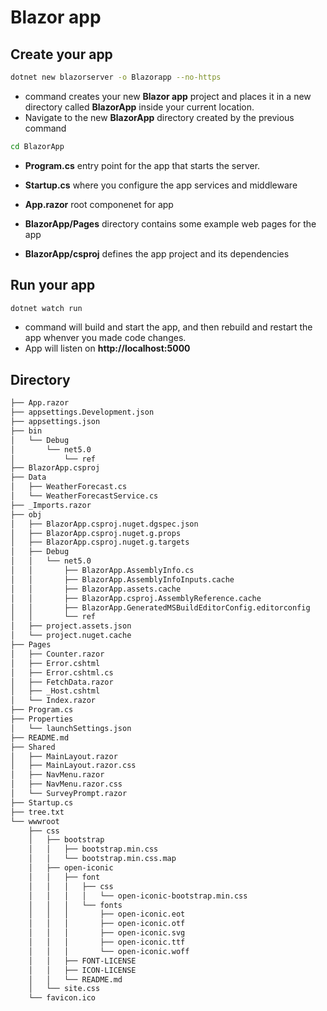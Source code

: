 # Blazor app

## Create your app
```bash
dotnet new blazorserver -o Blazorapp --no-https
```
- command creates your new **Blazor app** project and places it in a new directory called **BlazorApp** inside your current location.
- Navigate to the new **BlazorApp** directory created by the previous command

```bash
cd BlazorApp
```
- **Program.cs** entry point for the app that starts the server.
  
- **Startup.cs** where you configure the app services and middleware


- **App.razor** root componenet for app


- **BlazorApp/Pages** directory contains some example web pages for the app


- **BlazorApp/csproj** defines the app project and its dependencies


## Run your app
```bash
dotnet watch run
```
- command will build and start the app, and then rebuild and restart the app whenver you made code changes.
- App will listen on **http://localhost:5000**



## Directory
```bash
├── App.razor
├── appsettings.Development.json
├── appsettings.json
├── bin
│   └── Debug
│       └── net5.0
│           └── ref
├── BlazorApp.csproj
├── Data
│   ├── WeatherForecast.cs
│   └── WeatherForecastService.cs
├── _Imports.razor
├── obj
│   ├── BlazorApp.csproj.nuget.dgspec.json
│   ├── BlazorApp.csproj.nuget.g.props
│   ├── BlazorApp.csproj.nuget.g.targets
│   ├── Debug
│   │   └── net5.0
│   │       ├── BlazorApp.AssemblyInfo.cs
│   │       ├── BlazorApp.AssemblyInfoInputs.cache
│   │       ├── BlazorApp.assets.cache
│   │       ├── BlazorApp.csproj.AssemblyReference.cache
│   │       ├── BlazorApp.GeneratedMSBuildEditorConfig.editorconfig
│   │       └── ref
│   ├── project.assets.json
│   └── project.nuget.cache
├── Pages
│   ├── Counter.razor
│   ├── Error.cshtml
│   ├── Error.cshtml.cs
│   ├── FetchData.razor
│   ├── _Host.cshtml
│   └── Index.razor
├── Program.cs
├── Properties
│   └── launchSettings.json
├── README.md
├── Shared
│   ├── MainLayout.razor
│   ├── MainLayout.razor.css
│   ├── NavMenu.razor
│   ├── NavMenu.razor.css
│   └── SurveyPrompt.razor
├── Startup.cs
├── tree.txt
└── wwwroot
    ├── css
    │   ├── bootstrap
    │   │   ├── bootstrap.min.css
    │   │   └── bootstrap.min.css.map
    │   ├── open-iconic
    │   │   ├── font
    │   │   │   ├── css
    │   │   │   │   └── open-iconic-bootstrap.min.css
    │   │   │   └── fonts
    │   │   │       ├── open-iconic.eot
    │   │   │       ├── open-iconic.otf
    │   │   │       ├── open-iconic.svg
    │   │   │       ├── open-iconic.ttf
    │   │   │       └── open-iconic.woff
    │   │   ├── FONT-LICENSE
    │   │   ├── ICON-LICENSE
    │   │   └── README.md
    │   └── site.css
    └── favicon.ico
```

